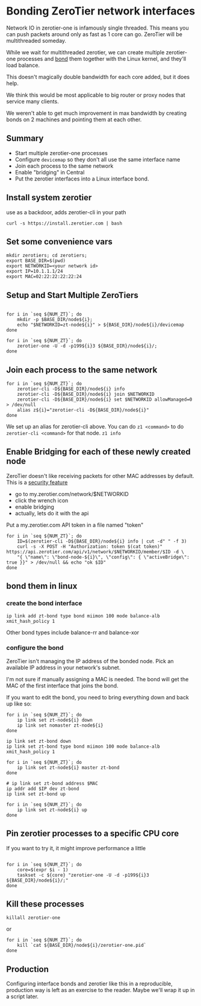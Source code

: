 # Bonding ZeroTier network interfaces

Network IO in zerotier-one is infamously single threaded. This means you can push packets around only as fast as 1 core can go. ZeroTier will be multithreaded someday. 

While we wait for multithreaded zerotier, we can create multiple zerotier-one processes and [bond](https://wiki.linuxfoundation.org/networking/bonding) them together with the Linux kernel, and they'll load balance.  

This doesn't magically double bandwidth for each core added, but it does help.

We think this would be most applicable to big router or proxy nodes that service many clients. 

We weren't able to get much improvement in max bandwidth by creating bonds on 2 machines and pointing them at each other. 

## Summary
- Start multiple zerotier-one processes
- Configure `devicemap` so they don't all use the same interface name
- Join each process to the same network
- Enable "bridging" in Central
- Put the zerotier interfaces into a Linux interface bond.

## Install system zerotier
use as a backdoor, adds zerotier-cli in your path

`curl -s https://install.zerotier.com | bash`


## Set some convenience vars

``` shell
mkdir zerotiers; cd zerotiers;
export BASE_DIR=$(pwd)
export NETWORKID=<your network id>
export IP=10.1.1.1/24
export MAC=02:22:22:22:22:24
```


## Setup and Start Multiple ZeroTiers

``` shell

for i in `seq ${NUM_ZT}`; do
    mkdir -p $BASE_DIR/node${i};
    echo "$NETWORKID=zt-node${i}" > ${BASE_DIR}/node${i}/devicemap
done

for i in `seq ${NUM_ZT}`; do
    zerotier-one -U -d -p199${i}3 ${BASE_DIR}/node${i}/;
done

```

## Join each process to the same network

``` shell
for i in `seq ${NUM_ZT}`; do
    zerotier-cli -D${BASE_DIR}/node${i} info
    zerotier-cli -D${BASE_DIR}/node${i} join $NETWORKID
    zerotier-cli -D${BASE_DIR}/node${i} set $NETWORKID allowManaged=0 > /dev/null
    alias z${i}="zerotier-cli -D${BASE_DIR}/node${i}"
done
```

We set up an alias for zerotier-cli above. You can do `z1 <command>` to do `zerotier-cli <command>` for that node. `z1 info`

## Enable Bridging for each of these newly created node
ZeroTier doesn't like receiving packets for other MAC addresses by default. This is a [security feature](https://docs.zerotier.com/zerotier/manual#224ethernetbridginganame2_2_4a)

- go to my.zerotier.com/network/$NETWORKID
- click the wrench icon
- enable bridging
- actually, lets do it with the api

Put a my.zerotier.com API token in a file named "token"

``` shell
for i in `seq ${NUM_ZT}`; do
    ID=$(zerotier-cli -D${BASE_DIR}/node${i} info | cut -d" " -f 3)
    curl -s -X POST -H "Authorization: token $(cat token)" https://api.zerotier.com/api/v1/network/$NETWORKID/member/$ID -d \
    "{ \"name\": \"bond-node-${i}\", \"config\": { \"activeBridge\": true }}" > /dev/null && echo "ok $ID"
done
```

## bond them in linux
### create the bond interface

``` shell
ip link add zt-bond type bond miimon 100 mode balance-alb xmit_hash_policy 1
```

Other bond types include balance-rr and balance-xor

### configure the bond
ZeroTier isn't managing the IP address of the bonded node. 
Pick an available IP address in your network's subnet. 

I'm not sure if manually assigning a MAC is needed. The bond will get the MAC of the first interface that joins the bond.

If you want to edit the bond, you need to bring everything down and back up like so:
``` shell
for i in `seq ${NUM_ZT}`; do
    ip link set zt-node${i} down
    ip link set nomaster zt-node${i}
done

ip link set zt-bond down
ip link set zt-bond type bond miimon 100 mode balance-alb xmit_hash_policy 1

for i in `seq ${NUM_ZT}`; do
    ip link set zt-node${i} master zt-bond
done

# ip link set zt-bond address $MAC
ip addr add $IP dev zt-bond
ip link set zt-bond up

for i in `seq ${NUM_ZT}`; do
    ip link set zt-node${i} up
done
```

## Pin zerotier processes to a specific CPU core
If you want to try it, it might improve performance a little


``` shell

for i in `seq ${NUM_ZT}`; do
    core=$(expr $i - 1)
    taskset -c ${core} "zerotier-one -U -d -p199${i}3 ${BASE_DIR}/node${i}/;"
done
```

## Kill these processes

`killall zerotier-one`

or 

``` shell
for i in `seq ${NUM_ZT}`; do
    kill `cat ${BASE_DIR}/node${i}/zerotier-one.pid`
done
```

## Production
Configuring interface bonds and zerotier like this in a reproducible, production way is left as an exercise to the reader. Maybe we'll wrap it up in a script later. 



